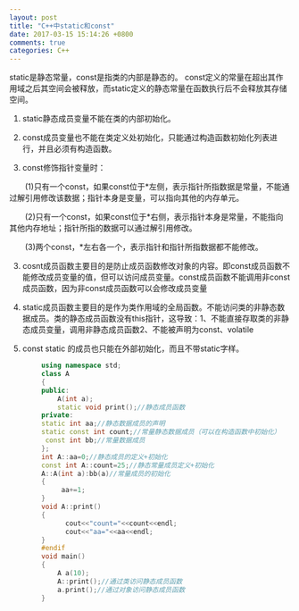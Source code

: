 ```yaml
---
layout: post
title: "C++中static和const"
date: 2017-03-15 15:14:26 +0800
comments: true
categories: C++
---
```




static是静态常量，const是指类的内部是静态的。
const定义的常量在超出其作用域之后其空间会被释放，而static定义的静态常量在函数执行后不会释放其存储空间。

1. static静态成员变量不能在类的内部初始化。

2. const成员变量也不能在类定义处初始化，只能通过构造函数初始化列表进行，并且必须有构造函数。
3. const修饰指针变量时：

　　(1)只有一个const，如果const位于*左侧，表示指针所指数据是常量，不能通过解引用修改该数据；指针本身是变量，可以指向其他的内存单元。

　　(2)只有一个const，如果const位于*右侧，表示指针本身是常量，不能指向其他内存地址；指针所指的数据可以通过解引用修改。

　　(3)两个const，*左右各一个，表示指针和指针所指数据都不能修改。

3. cosnt成员函数主要目的是防止成员函数修改对象的内容。即const成员函数不能修改成员变量的值，但可以访问成员变量。const成员函数不能调用非const成员函数，因为非const成员函数可以会修改成员变量

4. static成员函数主要目的是作为类作用域的全局函数。不能访问类的非静态数据成员。类的静态成员函数没有this指针，这导致：1、不能直接存取类的非静态成员变量，调用非静态成员函数2、不能被声明为const、volatile
5. const static 的成员也只能在外部初始化，而且不带static字样。

```cpp
        using namespace std;  
        class A  
        {  
        public:  
            A(int a);  
            static void print();//静态成员函数  
        private:  
        static int aa;//静态数据成员的声明  
        static const int count;//常量静态数据成员（可以在构造函数中初始化）  
         const int bb;//常量数据成员  
        };  
        int A::aa=0;//静态成员的定义+初始化  
        const int A::count=25;//静态常量成员定义+初始化  
        A::A(int a):bb(a)//常量成员的初始化  
        {  
             aa+=1;  
        }  
        void A::print()  
        {  
              cout<<"count="<<count<<endl;  
              cout<<"aa="<<aa<<endl;  
        }  
        #endif  
        void main()  
        {  
            A a(10);  
            A::print();//通过类访问静态成员函数  
            a.print();//通过对象访问静态成员函数  
        }  
```

        
